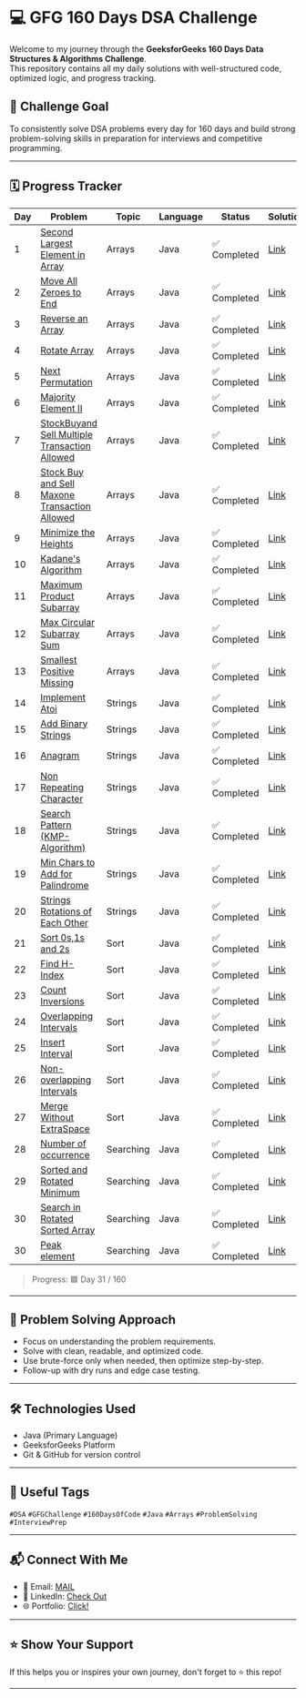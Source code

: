 # 💻 GFG 160 Days DSA Challenge

Welcome to my journey through the **GeeksforGeeks 160 Days Data Structures & Algorithms Challenge**.  
This repository contains all my daily solutions with well-structured code, optimized logic, and progress tracking.

## 🚀 Challenge Goal
To consistently solve DSA problems every day for 160 days and build strong problem-solving skills in preparation for interviews and competitive programming.

---

## 🗓️ Progress Tracker

| Day | Problem | Topic | Language | Status | Solution |
|-----|---------|-------|----------|--------|--------|
| 1   |[Second Largest Element in Array](https://www.geeksforgeeks.org/batch/gfg-160-problems/track/arrays-gfg-160/problem/second-largest3735)  | Arrays | Java | ✅ Completed | [Link](https://github.com/LipunRout/GFG-160/blob/main/Day1_SecondLargestElementinArray.java) |
| 2   |[Move All Zeroes to End](https://www.geeksforgeeks.org/batch/gfg-160-problems/track/arrays-gfg-160/problem/move-all-zeroes-to-end-of-array0751)  | Arrays | Java | ✅ Completed | [Link](https://github.com/LipunRout/GFG-160/blob/main/Day_2_MoveAllZeroestoEnd.java) |
| 3   |[Reverse an Array](https://www.geeksforgeeks.org/batch/gfg-160-problems/track/arrays-gfg-160/problem/reverse-an-array)  | Arrays | Java | ✅ Completed | [Link](https://github.com/LipunRout/GFG-160/blob/main/Day_3_ReverseanArray.java) |
| 4   |[Rotate Array](https://www.geeksforgeeks.org/batch/gfg-160-problems/track/arrays-gfg-160/problem/rotate-array-by-n-elements-1587115621)  | Arrays | Java | ✅ Completed | [Link](https://github.com/LipunRout/GFG-160/blob/main/Day_4_RotateArray.java) |
| 5   |[Next Permutation](https://www.geeksforgeeks.org/batch/gfg-160-problems/track/arrays-gfg-160/problem/next-permutation5226)  | Arrays | Java | ✅ Completed | [Link](https://github.com/LipunRout/GFG-160/blob/main/Day_5/Day_5_NextPermutation.java) |
| 6   |[Majority Element II](https://www.geeksforgeeks.org/batch/gfg-160-problems/track/arrays-gfg-160/problem/majority-vote)  | Arrays | Java | ✅ Completed | [Link](https://github.com/LipunRout/GFG-160/blob/main/Day_6_MajorityElement.java) |
| 7   |[StockBuyand Sell Multiple Transaction Allowed](https://www.geeksforgeeks.org/batch/gfg-160-problems/track/arrays-gfg-160/problem/stock-buy-and-sell2615)  | Arrays | Java | ✅ Completed | [Link](https://github.com/LipunRout/GFG-160/blob/main/Day_7_StockBuyandSellMultipleTransactionAllowed.java) |
| 8   |[Stock Buy and Sell Maxone Transaction Allowed](https://www.geeksforgeeks.org/batch/gfg-160-problems/track/arrays-gfg-160/problem/buy-stock-2)  | Arrays | Java | ✅ Completed | [Link](https://github.com/LipunRout/GFG-160/blob/main/Day_8_StockBuyandSellMaxoneTransactionAllowed.java) |
| 9   |[Minimize the Heights](http://geeksforgeeks.org/batch/gfg-160-problems/track/arrays-gfg-160/problem/minimize-the-heights3351)  | Arrays | Java | ✅ Completed | [Link](https://github.com/LipunRout/GFG-160/blob/main/Day_9_MinimizetheHeights.java) |
| 10   |[Kadane's Algorithm](https://www.geeksforgeeks.org/batch/gfg-160-problems/track/arrays-gfg-160/problem/kadanes-algorithm-1587115620)  | Arrays | Java | ✅ Completed | [Link](https://github.com/LipunRout/GFG-160/blob/main/Day_10_KadaneAlgorithm.java) |
| 11   |[Maximum Product Subarray](https://www.geeksforgeeks.org/batch/gfg-160-problems/track/arrays-gfg-160/problem/maximum-product-subarray3604)  | Arrays | Java | ✅ Completed | [Link](https://github.com/LipunRout/GFG-160/blob/main/Day_11_MaximumProductSubarray.java) |
| 12   |[Max Circular Subarray Sum](https://www.geeksforgeeks.org/batch/gfg-160-problems/track/arrays-gfg-160/problem/max-circular-subarray-sum-1587115620)  | Arrays | Java | ✅ Completed | [Link](https://github.com/LipunRout/GFG-160/blob/main/Day_12_MaxCircularSubarraySum.java) |
| 13   |[Smallest Positive Missing](https://www.geeksforgeeks.org/batch/gfg-160-problems/track/arrays-gfg-160/problem/smallest-positive-missing-number-1587115621)  | Arrays | Java | ✅ Completed | [Link](https://github.com/LipunRout/GFG-160/blob/main/Day_13_SmallestPositiveMissing.java) |
| 14   |[Implement Atoi](https://www.geeksforgeeks.org/batch/gfg-160-problems/track/string-gfg-160/problem/implement-atoi)  | Strings | Java | ✅ Completed | [Link](https://github.com/LipunRout/GFG-160/blob/main/Day_14_ImplementAtoi.java) |
| 15   |[Add Binary Strings](https://www.geeksforgeeks.org/batch/gfg-160-problems/track/string-gfg-160/problem/add-binary-strings3805)  | Strings | Java | ✅ Completed | [Link](https://github.com/LipunRout/GFG-160/blob/main/Day_15_AddBinaryStrings.java) |
| 16   |[Anagram](https://www.geeksforgeeks.org/batch/gfg-160-problems/track/string-gfg-160/problem/anagram-1587115620)  | Strings | Java | ✅ Completed | [Link](https://github.com/LipunRout/GFG-160/blob/main/Day_16_Anagram.java) |
| 17   |[Non Repeating Character](https://www.geeksforgeeks.org/batch/gfg-160-problems/track/string-gfg-160/problem/non-repeating-character-1587115620)  | Strings | Java | ✅ Completed | [Link](https://github.com/LipunRout/GFG-160/blob/main/Day_17_NonRepeatingCharacter.java) |
| 18   |[Search Pattern (KMP-Algorithm)](https://www.geeksforgeeks.org/batch/gfg-160-problems/track/string-gfg-160/problem/search-pattern0205)  | Strings | Java | ✅ Completed | [Link](https://github.com/LipunRout/GFG-160/blob/main/Day_18_SearchPatternKMP_Algorithm.java) |
| 19   |[Min Chars to Add for Palindrome](https://www.geeksforgeeks.org/batch/gfg-160-problems/track/string-gfg-160/problem/minimum-characters-to-be-added-at-front-to-make-string-palindrome)  | Strings | Java | ✅ Completed | [Link](https://github.com/LipunRout/GFG-160/blob/main/Day_19_MinCharstoAddforPalindrome.java) |
| 20   |[Strings Rotations of Each Other](https://www.geeksforgeeks.org/batch/gfg-160-problems/track/string-gfg-160/problem/check-if-strings-are-rotations-of-each-other-or-not-1587115620)  | Strings | Java | ✅ Completed | [Link](https://github.com/LipunRout/GFG-160/blob/main/Day_20_StringsRotationsofEachOther.java) |
| 21   |[Sort 0s,1s and 2s](https://www.geeksforgeeks.org/batch/gfg-160-problems/track/sorting-gfg-160/problem/sort-an-array-of-0s-1s-and-2s4231)  | Sort | Java | ✅ Completed | [Link](https://github.com/LipunRout/GFG-160/blob/main/Day_21_Sort0s1sand2s.java) |
| 22   |[Find H-Index](http://geeksforgeeks.org/batch/gfg-160-problems/track/sorting-gfg-160/problem/find-h-index--165609)  | Sort | Java | ✅ Completed | [Link](https://github.com/LipunRout/GFG-160/blob/main/Day_22_FindHIndex.java) |
| 23   |[Count Inversions](https://www.geeksforgeeks.org/batch/gfg-160-problems/track/sorting-gfg-160/problem/inversion-of-array-1587115620)  | Sort | Java | ✅ Completed | [Link](https://github.com/LipunRout/GFG-160/blob/main/Day_23_CountInversions.java) |
| 24   |[Overlapping Intervals](https://www.geeksforgeeks.org/batch/gfg-160-problems/track/sorting-gfg-160/problem/overlapping-intervals--170633)  | Sort | Java | ✅ Completed | [Link](https://github.com/LipunRout/GFG-160/blob/main/Day_24_OverlappingIntervals.java) |
| 25   |[Insert Interval](https://www.geeksforgeeks.org/batch/gfg-160-problems/track/sorting-gfg-160/problem/insert-interval-1666733333)  | Sort | Java | ✅ Completed | [Link](https://github.com/LipunRout/GFG-160/blob/main/InsertInterval.java) |
| 26   |[Non-overlapping Intervals](https://www.geeksforgeeks.org/batch/gfg-160-problems/track/sorting-gfg-160/problem/insert-interval-1666733333)  | Sort | Java | ✅ Completed | [Link](https://github.com/LipunRout/GFG-160/blob/main/Day_26_NonoverlappingIntervals.java) |
| 27   |[Merge Without ExtraSpace](https://www.geeksforgeeks.org/batch/gfg-160-problems/track/sorting-gfg-160/problem/insert-interval-1666733333)  | Sort | Java | ✅ Completed | [Link](https://github.com/LipunRout/GFG-160/blob/main/MergeWithoutExtraSpace.java) |
| 28   |[Number of occurrence](https://www.geeksforgeeks.org/batch/gfg-160-problems/track/searching-gfg-160/problem/number-of-occurrence2259)  | Searching | Java | ✅ Completed | [Link](https://github.com/LipunRout/GFG-160/blob/main/Numberofoccurrence.java) |
| 29   |[Sorted and Rotated Minimum](https://www.geeksforgeeks.org/batch/gfg-160-problems/track/searching-gfg-160/problem/minimum-element-in-a-sorted-and-rotated-array3611)  | Searching | Java | ✅ Completed | [Link](https://github.com/LipunRout/GFG-160/blob/main/SortedandRotatedMinimum.java) |
| 30   |[Search in Rotated Sorted Array](https://www.geeksforgeeks.org/batch/gfg-160-problems/track/searching-gfg-160/problem/minimum-element-in-a-sorted-and-rotated-array3611)  | Searching | Java | ✅ Completed | [Link](https://github.com/LipunRout/GFG-160/blob/main/SearchinRotatedSortedArray.java) |
| 30   |[Peak element](https://www.geeksforgeeks.org/batch/gfg-160-problems/track/searching-gfg-160/problem/peak-element)  | Searching | Java | ✅ Completed | [Link](https://github.com/LipunRout/GFG-160/blob/main/Peakelement.java) |








> Progress: 🟩 Day 31 / 160

---

## 🧠 Problem Solving Approach

- Focus on understanding the problem requirements.
- Solve with clean, readable, and optimized code.
- Use brute-force only when needed, then optimize step-by-step.
- Follow-up with dry runs and edge case testing.

---



## 🛠️ Technologies Used

- Java (Primary Language)
- GeeksforGeeks Platform
- Git & GitHub for version control

---

## 🔖 Useful Tags

`#DSA` `#GFGChallenge` `#160DaysOfCode` `#Java` `#Arrays` `#ProblemSolving` `#InterviewPrep`

---

## 📬 Connect With Me

- 📧 Email: [MAIL](mailto:lipunrout001@gmail.com)
- 💼 LinkedIn: [Check Out ](https://linkedin.com/in/lipunrout)
- 🌐 Portfolio: [Click!](https://lipunrout.github.io/PORTFOLIO/)

---

## ⭐️ Show Your Support

If this helps you or inspires your own journey, don't forget to ⭐️ this repo!

---


